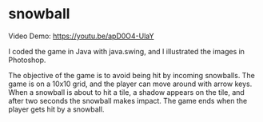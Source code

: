 # snowball
Video Demo: https://youtu.be/apD0O4-UlaY

I coded the game in Java with java.swing, and I illustrated the images in Photoshop.

The objective of the game is to avoid being hit by incoming snowballs. The game is on a 10x10 grid, and the player can move around with arrow keys. When a snowball is about to hit a tile, a shadow appears on the tile, and after two seconds the snowball makes impact. The game ends when the player gets hit by a snowball.




